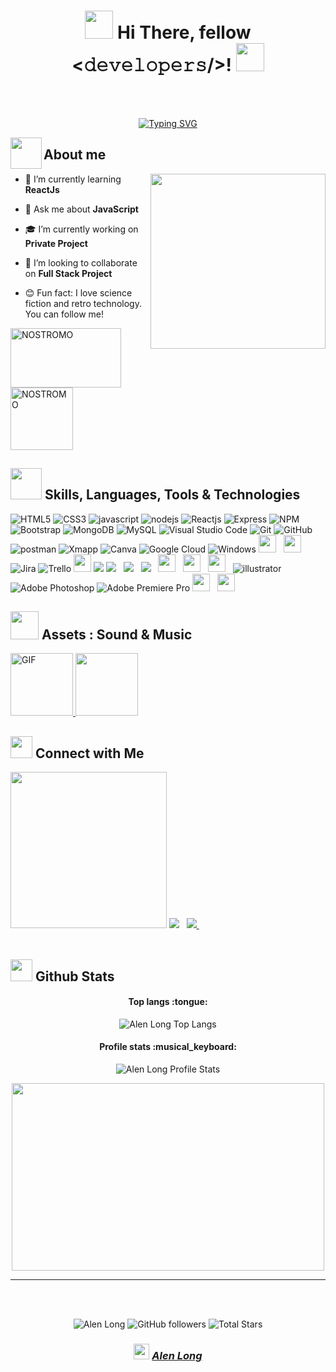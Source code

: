 <h1 align="center"><img src="https://media.giphy.com/media/TEnXkcsHrP4YedChhA/giphy.gif" width="45"> Hi There, fellow <𝚍𝚎𝚟𝚎𝚕𝚘𝚙𝚎𝚛𝚜/>! <img src="https://media.giphy.com/media/TEnXkcsHrP4YedChhA/giphy.gif" width="45"></h1>
<br>
<br>
<p align="center">
<a href="https://git.io/typing-svg"><img src="https://readme-typing-svg.demolab.com?font=Fira+Code&duration=3000&pause=1000&color=38F73C9F&center=true&vCenter=true&width=435&lines=My+name+is+Alen+Long;++Welcome+to+my+Github+profile!+;I'm+a+Full+Stack+Developer;+Remember!;If+you+can+imagine+it+;You+can+program+it!;Always+learning;Working+Hard;Si+lo+puedes+Imaginar;Lo+puedes+Programar!" alt="Typing SVG" /></a>
</p>

<img align="left" src = "https://user-images.githubusercontent.com/63050133/156777293-72a6e681-2582-4a9d-ad92-09d1181d47c7.gif" width = 50px height=50px>
<h2 font-weight="bold"> About me</h2>  

<img align="right" src = "https://media.giphy.com/media/tel4DU3dCiDdVUPhIg/giphy.gif" width = 280px>

- 🌱 I’m currently learning **ReactJs**

- 💬 Ask me about **JavaScript**

- 🎓 I’m currently working on **Private Project**

- 🔭 I’m looking to collaborate on **Full Stack Project**

- 😊 Fun fact: I love science fiction and retro technology. You can follow me!

<a href="https://www.facebook.com/NOSTROMOfiles/">
   <img src="https://media.giphy.com/media/SYmkILRsQTFLO/giphy.gif" width="177" height="95"alt="NOSTROMO"/>
</a>
<a href="https://www.facebook.com/obsoletefutures/">
   <img src="https://media.giphy.com/media/vWJu6jXCM0d4Aze3oG/giphy.gif" height="100"alt="NOSTROMO"/>
</a>

## <img src="https://media2.giphy.com/media/QssGEmpkyEOhBCb7e1/giphy.gif?cid=ecf05e47a0n3gi1bfqntqmob8g9aid1oyj2wr3ds3mg700bl&rid=giphy.gif" width ="50"><b> Skills, Languages, Tools & Technologies</b>

   ![HTML5](https://img.shields.io/badge/html5-%23E34F26.svg?style=for-the-badge&logo=html5&logoColor=white)
   ![CSS3](https://img.shields.io/badge/css3-%231572B6.svg?style=for-the-badge&logo=css3&logoColor=white)
   ![javascript](https://img.shields.io/badge/javascript%20-%23323330.svg?&style=for-the-badge&logo=javascript&logoColor=%23F7DF1E)
   ![nodejs](https://img.shields.io/badge/node.js%20-%2343853D.svg?&style=for-the-badge&logo=node.js&logoColor=white)
   ![Reactjs](https://img.shields.io/badge/react%20-%2320232a.svg?&style=for-the-badge&logo=react&logoColor=%2361DAFB)
   ![Express](https://img.shields.io/badge/Express.js-000000?style=for-the-badge&logo=express&logoColor=white)
   ![NPM](https://img.shields.io/badge/npm-CB3837?style=for-the-badge&logo=npm&logoColor=white)
   ![Bootstrap](https://img.shields.io/badge/bootstrap%20-%23563D7C.svg?&style=for-the-badge&logo=bootstrap&logoColor=white)
   ![MongoDB](https://img.shields.io/badge/MongoDB-%234ea94b.svg?&style=for-the-badge&logo=mongodb&logoColor=white) 
   ![MySQL](https://img.shields.io/badge/mysql-%2300f.svg?&style=for-the-badge&logo=mysql&logoColor=white&color=3280ad)
   ![Visual Studio Code](https://img.shields.io/badge/Visual%20Studio%20Code-0078d7.svg?style=for-the-badge&logo=visual-studio-code&logoColor=white)
   ![Git](https://img.shields.io/badge/git-%23F05033.svg?style=for-the-badge&logo=git&logoColor=white)
   ![GitHub](https://img.shields.io/badge/github-%23121011.svg?style=for-the-badge&logo=github&logoColor=white)
   ![postman](https://img.shields.io/badge/Postman-FF6C37?style=for-the-badge&logo=Postman&logoColor=white)
   ![Xmapp](https://img.shields.io/badge/Xampp-F37623?style=for-the-badge&logo=xampp&logoColor=white)
   ![Canva](https://img.shields.io/badge/Canva-%2300C4CC.svg?style=for-the-badge&logo=Canva&logoColor=white)
   ![Google Cloud](https://img.shields.io/badge/GoogleCloud-%234285F4.svg?style=for-the-badge&logo=google-cloud&logoColor=white)
   ![Windows](https://img.shields.io/badge/Windows-0078D6?style=for-the-badge&logo=windows&logoColor=white)
   <img src="https://i0.wp.com/imgs.hipertextual.com/wp-content/uploads/2022/10/office_microsoft_adios.jpg?resize=1200%2C675&quality=60&strip=all&ssl=1" height='28' />&nbsp;&nbsp;
   <img src="https://www.technipages.com/wp-content/uploads/2016/04/Excel-Header-600x281.png" height='28' />&nbsp;&nbsp;
   ![Jira](https://img.shields.io/badge/jira-%230A0FFF.svg?style=for-the-badge&logo=jira&logoColor=white)
   ![Trello](https://img.shields.io/badge/Trello-%23026AA7.svg?style=for-the-badge&logo=Trello&logoColor=white)
   <img src="https://www.gstatic.com/devrel-devsite/prod/v4f875a1b81b7f452d4ad95ddc2e0847267daa183c4980c794500a8a63318384d/firebase/images/lockup.svg" height='28' />
   <img src="https://img.shields.io/badge/figma%20-%23F24E1E.svg?&style=for-the-badge&logo=figma&logoColor=white"/>
   <img src="https://img.shields.io/badge/Slack%20-%23F7DF1E.svg?&style=for-the-badge&color=4A154B" />&nbsp;&nbsp;
   <img src="https://img.shields.io/badge/Freedcamp%20-%23F7DF1E.svg?&style=for-the-badge&color=3C4C65" />&nbsp;&nbsp;
   <img src="https://img.shields.io/badge/Sass%20-%23F7DF1E.svg?&style=for-the-badge&color=CD6799" />&nbsp;&nbsp;
   <img src="https://upload.wikimedia.org/wikipedia/commons/a/a1/AJAX_logo_by_gengns.svg" height='28' />&nbsp;&nbsp;
   <img src="https://user-images.githubusercontent.com/8939680/57233883-20344080-6fe5-11e9-8169-1eeb4c782683.png" height='28' />&nbsp;&nbsp;
   <img src="https://www.acens.com/comunicacion/wp-content/images/2016/12/word-image-1-768x307.png" height='28' />&nbsp;&nbsp;
   <img src = "https://img.shields.io/badge/adobe%20illustrator-%23FF9A00.svg?style=for-the-badge&logo=adobe%20illustrator&logoColor=white" alt = "illustrator" />
   ![Adobe Photoshop](https://img.shields.io/badge/adobe%20photoshop-%2331A8FF.svg?style=for-the-badge&logo=adobe%20photoshop&logoColor=white)
   ![Adobe Premiere Pro](https://img.shields.io/badge/Adobe%20Premiere%20Pro-9999FF.svg?style=for-the-badge&logo=Adobe%20Premiere%20Pro&logoColor=white)
   <img src="https://github.com/AlenLong/readme/blob/main/1673058385209.png" height='28' />&nbsp;&nbsp;
   <img src="https://github.com/AlenLong/readme/blob/main/Propellerhead-Reason-logo.jpg" height='28' />&nbsp;&nbsp;
   
## <img src="https://media.giphy.com/media/TEnXkcsHrP4YedChhA/giphy.gif" width="45">  Assets : **Sound & Music** <a href="https://soundcloud.com/user-340743944"> 
<img align="rigth"  alt="GIF" height="100px" src="https://octodex.github.com/images/daftpunktocat-thomas.gif" /> </a> <a href="https://soundcloud.com/user-340743944"> 
<img src="https://octodex.github.com/images/daftpunktocat-guy.gif" height="100px" > </a>
   
## <img src="https://github.com/oHTGo/oHTGo/blob/main/images/handshake.gif" height="35px">  Connect with Me 

<img src="https://media.giphy.com/media/J4JSpIwM6y3Q6xnHgg/giphy.gif" width="250">

<a href="https://www.linkedin.com/in/alen-long/" target="_blank">
<img src="https://img.shields.io/badge/linkedin-%230077B5.svg?style=for-the-badge&logo=linkedin&logoColor=white"></a>&nbsp;&nbsp;
<a href="mailto:alenlong1@gmail.com" target="_blank">
<img src="https://img.shields.io/badge/Gmail-D14836?style=for-the-badge&logo=gmail&logoColor=white">
</a>&nbsp;&nbsp;
  
<br>
<br> 
  
## <img src="https://media.giphy.com/media/iY8CRBdQXODJSCERIr/giphy.gif" width="35"><b> Github Stats </b>


<h4 align="center">Top langs :tongue:</h4>

<p align="center"><img src="https://github-readme-stats.vercel.app/api/top-langs/?username=AlenLong&langs_count=10&theme=tokyonight&layout=compact" alt=" Alen Long Top Langs" /></p>

<h4 align="center">Profile stats :musical_keyboard:</h4>

<p align="center"><img src="https://github-readme-stats.vercel.app/api?username=AlenLong&theme=synthwave&show_icons=true&include_all_commits=true&count_private=true"  alt="Alen Long Profile Stats" />
</p>

<p align="center"><img src="https://media.giphy.com/media/zOpCjfo01YIM0/giphy.gif" height="300" width="500"></p>

------
<br>
<br>

<div align="center">

 <p>  
  <img src="https://komarev.com/ghpvc/?username=AlenLong" alt="Alen Long" />
  <img alt="GitHub followers" src="https://img.shields.io/github/followers/AlenLong?label=Followers&style=social">  
  <img src="https://img.shields.io/github/stars/AlenLong?label=Stars" alt="Total Stars">
</p>
   
   ### <img src="https://media2.giphy.com/media/QssGEmpkyEOhBCb7e1/giphy.gif?cid=ecf05e47a0n3gi1bfqntqmob8g9aid1oyj2wr3ds3mg700bl&rid=giphy.gif" width ="25"> [*Alen Long*](https://github.com/AlenLong "Enlace")
   
</div>
